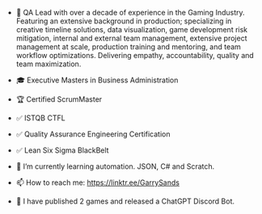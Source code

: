 - 👋 QA Lead with over a decade of experience in the Gaming Industry. Featuring an extensive background in production; specializing in creative timeline solutions, data visualization, game development risk mitigation, internal and external team management, extensive project management at scale, production training and mentoring, and team workflow optimizations. Delivering empathy, accountability, quality and team maximization.

- 🎓 Executive Masters in Business Administration
- 🏆 Certified ScrumMaster
- ✅ ISTQB CTFL
- ✅ Quality Assurance Engineering Certification
- ✅ Lean Six Sigma BlackBelt
- 🌱 I’m currently learning automation. JSON, C# and Scratch.
- 📫 How to reach me: https://linktr.ee/GarrySands
- 👾 I have published 2 games and released a ChatGPT Discord Bot.

<!---
TigerMatahari/TigerMatahari is a ✨ special ✨ repository because its `README.md` (this file) appears on your GitHub profile.
You can click the Preview link to take a look at your changes.
--->
